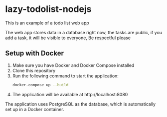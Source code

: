 # lazy-todolist-nodejs
This is an example of a todo list web app

The web app stores data in a database
right now, the tasks are public, if you add a task, it will be visible to everyone,
Be respectful please

## Setup with Docker

1. Make sure you have Docker and Docker Compose installed
2. Clone this repository
3. Run the following command to start the application:
   ```bash
   docker-compose up --build
   ```
4. The application will be available at http://localhost:8080

The application uses PostgreSQL as the database, which is automatically set up in a Docker container.
